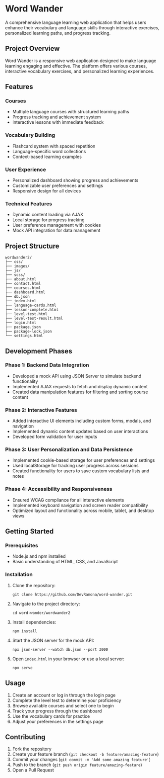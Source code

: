 # Word Wander

A comprehensive language learning web application that helps users enhance their vocabulary and language skills through interactive exercises, personalized learning paths, and progress tracking.

## Project Overview

Word Wander is a responsive web application designed to make language learning engaging and effective. The platform offers various courses, interactive vocabulary exercises, and personalized learning experiences.

## Features

### Courses
- Multiple language courses with structured learning paths
- Progress tracking and achievement system
- Interactive lessons with immediate feedback

### Vocabulary Building
- Flashcard system with spaced repetition
- Language-specific word collections
- Context-based learning examples

### User Experience
- Personalized dashboard showing progress and achievements
- Customizable user preferences and settings
- Responsive design for all devices

### Technical Features
- Dynamic content loading via AJAX
- Local storage for progress tracking
- User preference management with cookies
- Mock API integration for data management

## Project Structure

```
wordwander2/
├── css/                  
├── images/              
├── js/                  
├── scss/                
├── about.html            
├── contact.html         
├── courses.html          
├── dashboard.html        
├── db.json               
├── index.html           
├── language-cards.html   
├── lesson-complete.html 
├── level-test.html      
├── level-test-result.html 
├── login.html           
├── package.json          
├── package-lock.json    
└── settings.html         
```

## Development Phases

### Phase 1: Backend Data Integration
- Developed a mock API using JSON Server to simulate backend functionality
- Implemented AJAX requests to fetch and display dynamic content
- Created data manipulation features for filtering and sorting course content

### Phase 2: Interactive Features
- Added interactive UI elements including custom forms, modals, and navigation
- Implemented dynamic content updates based on user interactions
- Developed form validation for user inputs

### Phase 3: User Personalization and Data Persistence
- Implemented cookie-based storage for user preferences and settings
- Used localStorage for tracking user progress across sessions
- Created functionality for users to save custom vocabulary lists and notes

### Phase 4: Accessibility and Responsiveness
- Ensured WCAG compliance for all interactive elements
- Implemented keyboard navigation and screen reader compatibility
- Optimized layout and functionality across mobile, tablet, and desktop views

## Getting Started

### Prerequisites
- Node.js and npm installed
- Basic understanding of HTML, CSS, and JavaScript

### Installation
1. Clone the repository:
   ```
   git clone https://github.com/DevRamona/word-wander.git
   ```

2. Navigate to the project directory:
   ```
   cd word-wander/wordwander2
   ```

3. Install dependencies:
   ```
   npm install
   ```

4. Start the JSON server for the mock API:
   ```
   npx json-server --watch db.json --port 3000
   ```

5. Open `index.html` in your browser or use a local server:
   ```
   npx serve
   ```

## Usage

1. Create an account or log in through the login page
2. Complete the level test to determine your proficiency
3. Browse available courses and select one to begin
4. Track your progress through the dashboard
5. Use the vocabulary cards for practice
6. Adjust your preferences in the settings page

## Contributing

1. Fork the repository
2. Create your feature branch (`git checkout -b feature/amazing-feature`)
3. Commit your changes (`git commit -m 'Add some amazing feature'`)
4. Push to the branch (`git push origin feature/amazing-feature`)
5. Open a Pull Request
